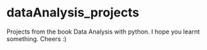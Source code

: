 # dataAnalysis_projects
Projects from the book Data Analysis with python.
I hope you learnt something. Cheers :)
